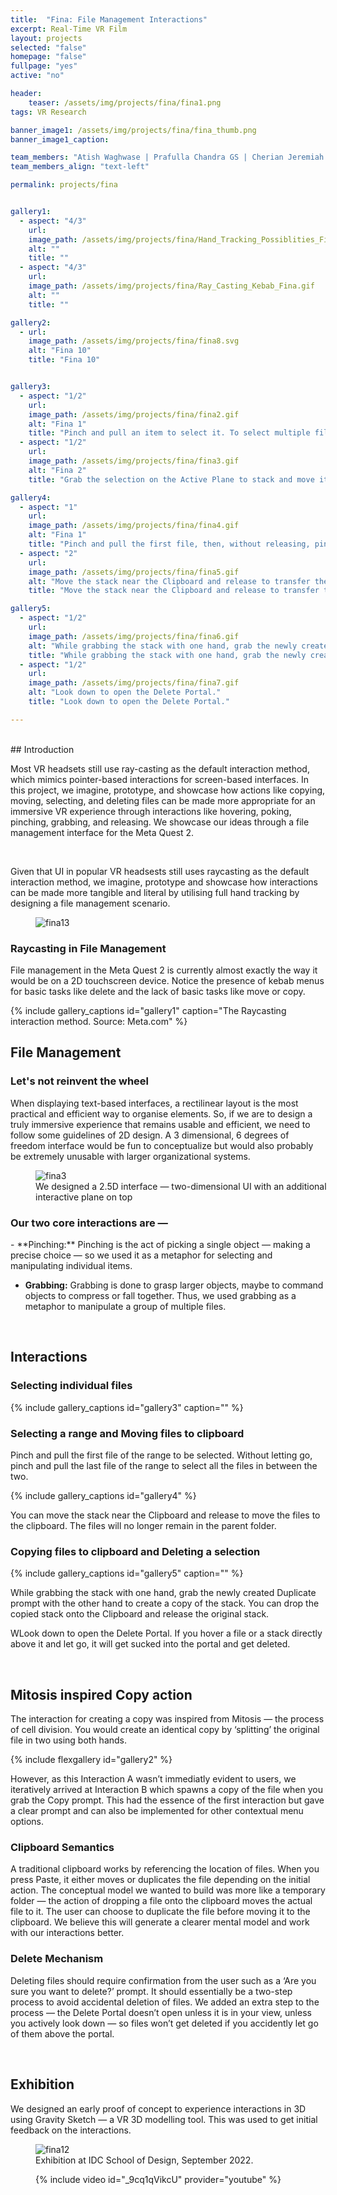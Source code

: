 ```yaml
---
title:  "Fina: File Management Interactions"
excerpt: Real-Time VR Film
layout: projects
selected: "false"
homepage: "false"
fullpage: "yes"
active: "no"

header:
    teaser: /assets/img/projects/fina/fina1.png
tags: VR Research

banner_image1: /assets/img/projects/fina/fina_thumb.png
banner_image1_caption:

team_members: "Atish Waghwase | Prafulla Chandra GS | Cherian Jeremiah Iype | Apoorv Anurag"
team_members_align: "text-left"

permalink: projects/fina


gallery1:
  - aspect: "4/3"
    url: 
    image_path: /assets/img/projects/fina/Hand_Tracking_Possiblities_Fina.gif
    alt: ""
    title: ""
  - aspect: "4/3"
    url:
    image_path: /assets/img/projects/fina/Ray_Casting_Kebab_Fina.gif
    alt: ""
    title: ""

gallery2:
  - url: 
    image_path: /assets/img/projects/fina/fina8.svg
    alt: "Fina 10"
    title: "Fina 10"


gallery3:
  - aspect: "1/2"
    url: 
    image_path: /assets/img/projects/fina/fina2.gif
    alt: "Fina 1"
    title: "Pinch and pull an item to select it. To select multiple files, pinch and pull each one; they’ll stay on the Active Plane."
  - aspect: "1/2"
    url:
    image_path: /assets/img/projects/fina/fina3.gif
    alt: "Fina 2"
    title: "Grab the selection on the Active Plane to stack and move it anywhere."  

gallery4:
  - aspect: "1"
    url: 
    image_path: /assets/img/projects/fina/fina4.gif
    alt: "Fina 1"
    title: "Pinch and pull the first file, then, without releasing, pinch and pull the last to select all files in between."
  - aspect: "2"
    url:
    image_path: /assets/img/projects/fina/fina5.gif
    alt: "Move the stack near the Clipboard and release to transfer the files. They’ll be removed from the parent folder."
    title: "Move the stack near the Clipboard and release to transfer the files. They’ll be removed from the parent folder." 

gallery5:
  - aspect: "1/2"
    url: 
    image_path: /assets/img/projects/fina/fina6.gif
    alt: "While grabbing the stack with one hand, grab the newly created Duplicate prompt with the other hand to create a copy of the stack."
    title: "While grabbing the stack with one hand, grab the newly created Duplicate prompt with the other hand to create a copy of the stack."
  - aspect: "1/2"
    url:
    image_path: /assets/img/projects/fina/fina7.gif
    alt: "Look down to open the Delete Portal."
    title: "Look down to open the Delete Portal."

---
```

<br>
## Introduction

Most VR headsets still use ray-casting as the default interaction method, which mimics pointer-based interactions for screen-based interfaces. In this project, we imagine, prototype, and showcase how actions like copying, moving, selecting, and deleting files can be made more appropriate for an immersive VR experience through interactions like hovering, poking, pinching, grabbing, and releasing. We showcase our ideas through a file management interface for the Meta Quest 2.


<br>


Given that UI in popular VR headsests still uses raycasting as the default interaction method, we imagine, prototype and showcase how interactions can be made more tangible and literal by utilising full hand tracking by designing a file management scenario.

<figure class="align-center" style="width:100%;">
  <img src="{{ site.url }}{{ site.baseurl }}/assets/img/projects/fina/fina11.jpg" alt="fina13">
  <figcaption> </figcaption>
</figure>

### Raycasting in File Management

File management in the Meta Quest 2 is currently almost exactly the way it would be on a 2D touchscreen device. Notice the presence of kebab menus for basic tasks like delete and the lack of basic tasks like move or copy.

{% include gallery_captions id="gallery1" caption="The Raycasting interaction method. Source: Meta.com" %}


## File Management

### Let's not reinvent the wheel

When displaying text-based interfaces, a rectilinear layout is the most practical and efficient way to organise elements. So, if we are to design a truly immersive experience that remains usable and efficient, we need to follow some guidelines of 2D design. A 3 dimensional, 6 degrees of freedom interface would be fun to conceptualize but would also probably be extremely unusable with larger organizational systems.

<figure class="align-center" style="width:100%;">
  <img src="{{ site.url }}{{ site.baseurl }}/assets/img/projects/fina/fina1.png" alt="fina3">
  <figcaption>We designed a 2.5D interface — two-dimensional UI with an additional interactive plane on top</figcaption>
</figure>

### Our two core interactions are —

<div class="ulist" markdown="1">
- **Pinching:** Pinching is the act of picking a single object — making a precise choice — so we used it as a metaphor for selecting and manipulating individual items.

- **Grabbing:** Grabbing is done to grasp larger objects, maybe to command objects to compress or fall together. Thus, we used grabbing as a metaphor to manipulate a group of multiple files.
</div>

<br>

## Interactions

### Selecting individual files



{% include gallery_captions id="gallery3" caption="" %}


### Selecting a range and Moving files to clipboard

Pinch and pull the first file of the range to be selected. Without letting go, pinch and pull the last file of the range to select all the files in between the two.

{% include gallery_captions id="gallery4" %}

You can move the stack near the Clipboard and release to move the files to the clipboard. The files will no longer remain in the parent folder.


### Copying files to clipboard and Deleting a selection

{% include gallery_captions id="gallery5" caption="" %}

While grabbing the stack with one hand, grab the newly created Duplicate prompt with the other hand to create a copy of the stack. You can drop the copied stack onto the Clipboard and release the original stack.


WLook down to open the Delete Portal. If you hover a file or a stack directly above it and let go, it will get sucked into the portal and get deleted.


<br>

## Mitosis inspired Copy action

The interaction for creating a copy was inspired from Mitosis — the process of cell division. You would create an identical copy by ‘splitting’ the original file in two using both hands.

{% include flexgallery id="gallery2" %}

However, as this Interaction A wasn’t immediatly evident to users, we iteratively arrived at Interaction B which spawns a copy of the file when you grab the Copy prompt. This had the essence of the first interaction but gave a clear prompt and can also be implemented for other contextual menu options.

### Clipboard Semantics

A traditional clipboard works by referencing the location of files. When you press Paste, it either moves or duplicates the file depending on the initial action. The conceptual model we wanted to build was more like a temporary folder — the action of dropping a file onto the clipboard moves the actual file to it. The user can choose to duplicate the file before moving it to the clipboard.  We believe this will generate a clearer mental model and work with our interactions better.

### Delete Mechanism

Deleting files should require confirmation from the user such as a ‘Are you sure you want to delete?’ prompt. It should essentially be a two-step process to avoid accidental deletion of files. We added an extra step to the process — the Delete Portal doesn’t open unless it is in your view, unless you actively look down — so files won’t get deleted if you accidently let go of them above the portal.

<br>

## Exhibition

We designed an early proof of concept to experience interactions in 3D using Gravity Sketch — a VR 3D modelling tool. This was used to get initial feedback on the interactions.

<figure class="align-center" style="width:100%;">
  <img src="{{ site.url }}{{ site.baseurl }}/assets/img/projects/fina/fina10.gif" alt="fina12">
  <figcaption>Exhibition at IDC School of Design, September 2022.</figcaption>
</figure>

<figure class="align-center" style="width:100%;">
  {% include video id="_9cq1qVikcU" provider="youtube" %}
</figure> 





